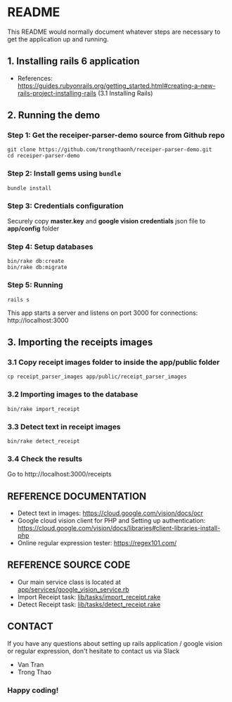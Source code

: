 # README

This README would normally document whatever steps are necessary to get the
application up and running.

## 1. Installing rails 6 application
* References: https://guides.rubyonrails.org/getting_started.html#creating-a-new-rails-project-installing-rails (3.1 Installing Rails)

## 2. Running the demo
### Step 1: Get the receiper-parser-demo source from Github repo 
```
git clone https://github.com/trongthaonh/receiper-parser-demo.git
cd receiper-parser-demo
```

### Step 2: Install gems using `bundle` 
```
bundle install
```


### Step 3: Credentials configuration
Securely copy **master.key** and **google vision credentials** json file to **app/config** folder


### Step 4: Setup databases

```
bin/rake db:create
bin/rake db:migrate
```
### Step 5: Running

```
rails s
```
This app starts a server and listens on port 3000 for connections: http://localhost:3000


## 3. Importing the receipts images
### 3.1 Copy receipt images folder to inside the app/public folder
```
cp receipt_parser_images app/public/receipt_parser_images
```

### 3.2 Importing images to the database
```
bin/rake import_receipt
```

### 3.3 Detect text in receipt images
```
bin/rake detect_receipt
```

### 3.4 Check the results
Go to http://localhost:3000/receipts

## REFERENCE DOCUMENTATION
- Detect text in images: https://cloud.google.com/vision/docs/ocr
- Google cloud vision client for PHP and Setting up authentication: https://cloud.google.com/vision/docs/libraries#client-libraries-install-php
- Online regular expression tester: https://regex101.com/

## REFERENCE SOURCE CODE
- Our main service class is located at  [app/services/google_vision_service.rb](https://github.com/trongthaonh/receipt-parser-demo/blob/master/app/services/google_vision_service.rb)
- Import Receipt task: [lib/tasks/import_receipt.rake](https://github.com/trongthaonh/receipt-parser-demo/blob/master/lib/tasks/import_receipt.rake)
- Detect Receipt task: [lib/tasks/detect_receipt.rake](https://github.com/trongthaonh/receipt-parser-demo/blob/master/lib/tasks/detect_receipt.rake)

## CONTACT
If you have any questions about setting up rails application / google vision or regular expression, don't hesitate to contact us via Slack
- Van Tran
- Trong Thao

### Happy coding!
